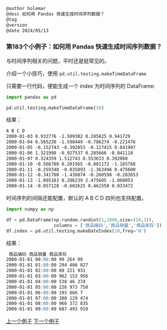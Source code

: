 
```markdown
@author holemar
@desc 如何用 Pandas 快速生成时间序列数据？
@tag
@version 
@date 2024/05/13
```

### 第183个小例子：如何用 Pandas 快速生成时间序列数据？

与时间序列相关的问题，平时还是挺常见的。

介绍一个小技巧，使用 `pd.util.testing.makeTimeDataFrame`

只需要一行代码，便能生成一个 index 为时间序列的 DataFrame:

```python
import pandas as pd

pd.util.testing.makeTimeDataFrame(10)
```

结果：

```markdown
A B C D
2000-01-03 0.932776 -1.509302 0.285825 0.941729
2000-01-04 0.565230 -1.598449 -0.786274 -0.221476
2000-01-05 -0.152743 -0.392053 -0.127415 0.841907
2000-01-06 1.321998 -0.927537 0.205666 -0.041110
2000-01-07 0.324359 1.512743 0.553633 0.392068
2000-01-10 -0.566780 0.201565 -0.801172 -1.165768
2000-01-11 -0.259348 -0.035893 -1.363496 0.475600
2000-01-12 -0.341700 -1.438874 -0.260598 -0.283653
2000-01-13 -1.085183 0.286239 2.475605 -1.068053
2000-01-14 -0.057128 -0.602625 0.461550 0.033472
```

时间序列的间隔还能配置，默认的 A B C D 四列也支持配置。

```python
import numpy as np

df = pd.DataFrame(np.random.randint(1,1000,size=(10,3)),
                  columns = ['商品编码','商品销量','商品库存'])
df.index = pd.util.testing.makeDateIndex(10,freq='H')
```

结果：

```markdown
 商品编码 商品销量 商品库存
2000-01-01 00:00:00 99 264 98
2000-01-01 01:00:00 294 406 827
2000-01-01 02:00:00 89 221 931
2000-01-01 03:00:00 962 153 956
2000-01-01 04:00:00 538 46 374
2000-01-01 05:00:00 226 973 750
2000-01-01 06:00:00 193 866 7
2000-01-01 07:00:00 300 129 474
2000-01-01 08:00:00 966 372 835
2000-01-01 09:00:00 687 493 910
```

[上一个例子](182.md)    [下一个例子](184.md)